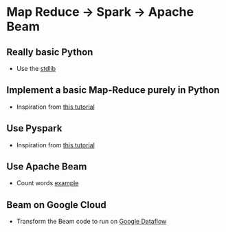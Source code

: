 # Map Reduce -> Spark -> Apache Beam

## Really basic Python

- Use the [stdlib](https://book.pythontips.com/en/latest/map_filter.html)

## Implement a basic Map-Reduce purely in Python

- Inspiration from [this tutorial](https://nyu-cds.github.io/python-bigdata/02-mapreduce/)

## Use Pyspark

- Inspiration from [this tutorial](https://nyu-cds.github.io/python-bigdata/03-spark/)

## Use Apache Beam

- Count words [example](https://github.com/apache/beam/blob/master/sdks/python/apache_beam/examples/wordcount.py)

## Beam on Google Cloud

- Transform the Beam code to run on [Google Dataflow](https://github.com/tuanavu/google-dataflow-examples/blob/master/examples/wordcount.py)
